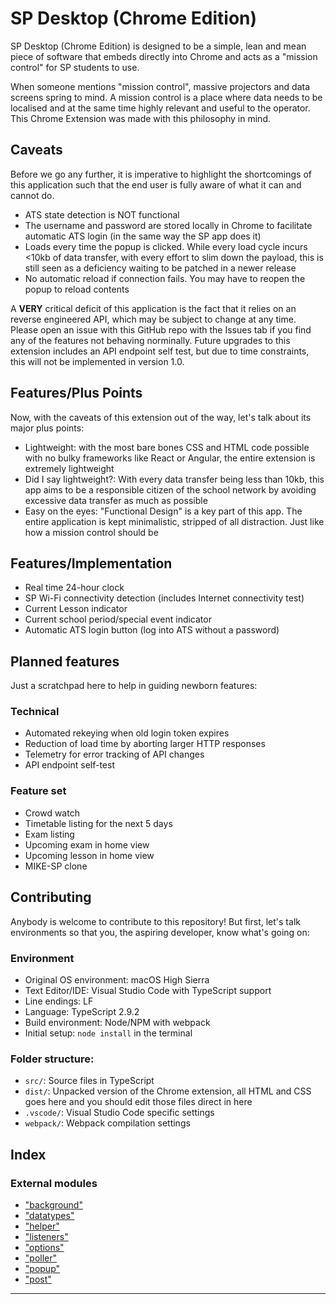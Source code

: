 
SP Desktop (Chrome Edition)
===========================

SP Desktop (Chrome Edition) is designed to be a simple, lean and mean piece of software that embeds directly into Chrome and acts as a "mission control" for SP students to use.

When someone mentions "mission control", massive projectors and data screens spring to mind. A mission control is a place where data needs to be localised and at the same time highly relevant and useful to the operator. This Chrome Extension was made with this philosophy in mind.

Caveats
-------

Before we go any further, it is imperative to highlight the shortcomings of this application such that the end user is fully aware of what it can and cannot do.

*   ATS state detection is NOT functional
*   The username and password are stored locally in Chrome to facilitate automatic ATS login (in the same way the SP app does it)
*   Loads every time the popup is clicked. While every load cycle incurs <10kb of data transfer, with every effort to slim down the payload, this is still seen as a deficiency waiting to be patched in a newer release
*   No automatic reload if connection fails. You may have to reopen the popup to reload contents

A **VERY** critical deficit of this application is the fact that it relies on an reverse engineered API, which may be subject to change at any time. Please open an issue with this GitHub repo with the Issues tab if you find any of the features not behaving norminally. Future upgrades to this extension includes an API endpoint self test, but due to time constraints, this will not be implemented in version 1.0.

Features/Plus Points
--------------------

Now, with the caveats of this extension out of the way, let's talk about its major plus points:

*   Lightweight: with the most bare bones CSS and HTML code possible with no bulky frameworks like React or Angular, the entire extension is extremely lightweight
*   Did I say lightweight?: With every data transfer being less than 10kb, this app aims to be a responsible citizen of the school network by avoiding excessive data transfer as much as possible
*   Easy on the eyes: "Functional Design" is a key part of this app. The entire application is kept minimalistic, stripped of all distraction. Just like how a mission control should be

Features/Implementation
-----------------------

*   Real time 24-hour clock
*   SP Wi-Fi connectivity detection (includes Internet connectivity test)
*   Current Lesson indicator
*   Current school period/special event indicator
*   Automatic ATS login button (log into ATS without a password)

Planned features
----------------

Just a scratchpad here to help in guiding newborn features:

### Technical

*   Automated rekeying when old login token expires
*   Reduction of load time by aborting larger HTTP responses
*   Telemetry for error tracking of API changes
*   API endpoint self-test

### Feature set

*   Crowd watch
*   Timetable listing for the next 5 days
*   Exam listing
*   Upcoming exam in home view
*   Upcoming lesson in home view
*   MIKE-SP clone

Contributing
------------

Anybody is welcome to contribute to this repository! But first, let's talk environments so that you, the aspiring developer, know what's going on:

### Environment

*   Original OS environment: macOS High Sierra
*   Text Editor/IDE: Visual Studio Code with TypeScript support
*   Line endings: LF
*   Language: TypeScript 2.9.2
*   Build environment: Node/NPM with webpack
*   Initial setup: `node install` in the terminal

### Folder structure:

*   `src/`: Source files in TypeScript
*   `dist/`: Unpacked version of the Chrome extension, all HTML and CSS goes here and you should edit those files direct in here
*   `.vscode/`: Visual Studio Code specific settings
*   `webpack/`: Webpack compilation settings

## Index

### External modules

* ["background"](modules/_background_.md)
* ["datatypes"](modules/_datatypes_.md)
* ["helper"](modules/_helper_.md)
* ["listeners"](modules/_listeners_.md)
* ["options"](modules/_options_.md)
* ["poller"](modules/_poller_.md)
* ["popup"](modules/_popup_.md)
* ["post"](modules/_post_.md)

---

